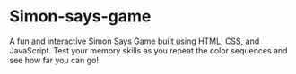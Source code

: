 # Simon-says-game
A fun and interactive Simon Says Game built using HTML, CSS, and JavaScript. Test your memory skills as you repeat the color sequences and see how far you can go! 
